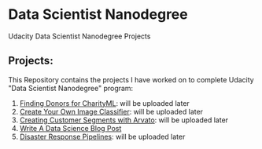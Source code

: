 # Data Scientist Nanodegree
Udacity Data Scientist Nanodegree Projects

## Projects:
This Repository contains the projects I have worked on to complete Udacity "Data Scientist Nanodegree" program:

1. [Finding Donors for CharityML](): will be uploaded later
2. [Create Your Own Image Classifier](): will be uploaded later
3. [Creating Customer Segments with Arvato](): will be uploaded later
4. [Write A Data Science Blog Post](https://github.com/rawanm/DataScientistNanodegree/tree/master/P4_WriteBlogPost)
5. [Disaster Response Pipelines](): will be uploaded later
